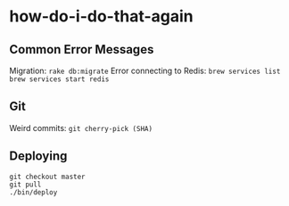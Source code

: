 # how-do-i-do-that-again
## Common Error Messages

Migration:
`rake db:migrate`
Error connecting to Redis:
`brew services list`
`brew services start redis`

## Git

Weird commits: `git cherry-pick (SHA)`

## Deploying
`git checkout master`<br>
`git pull`<br>
`./bin/deploy`

